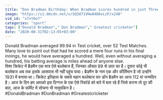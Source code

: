 ```yaml
---
title: "Don Bradman Birthday: When Bradman scores hundred in just Three overs Oneindia Sports"
image: "https://s1.dmcdn.net/v/SQS871VHw84DAvLzP/x240"
vid_id: "x7vt6o7"
categories: "sport"
tags: ["Donald Bradman"," Don Bradman"," Greatest cricketer"]
date: "2020-08-31T02:13:05+03:00"
---
```

Donald Bradman averaged 99.94 in Test cricket, over 52 Test Matches. Many love to point out that had he scored a mere four runs in his final innings, he would have averaged a hundred. Well, even without averaging a hundred, his batting average is miles ahead of anyone else.    <br>विश्व क्रिकेट में ब्रैडमैन एक मात्र ऐसे बल्लेबाज हैं, जिनका औसत 99 से उपर का है। दूसरा कोई भी बल्लेबाज अब तक इसके आसपास भी नहीं पहुंच पाया। ब्रैडमैन के नाम एक और कीर्तिमान है जो उन्होंने 1931 में बनाया था। क्रिकेट इतिहास के सबसे महान बल्लेबाज सर डॉन ब्रैडमैन का आज 112 वां जन्मदिन है। आज के दिन हम आपको इस दिग्गज के एक ऐसे रिकॉर्ड को बारे में बता रहे हैं जिसे करना तो दूर की बात, आज के फॉर्मेट में सोचना भी नामुमकिन है।    <br>#DonaldBradman #DonBradman #Greatestcricketer
